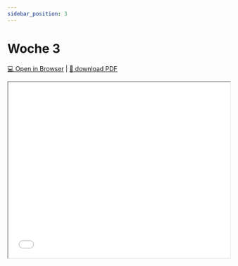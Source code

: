 ```yaml
---
sidebar_position: 3
---
```


# Woche 3

[:computer: Open in Browser](pathname:///slides/woche-3) | [:floppy_disk: download PDF](pathname:///slides/woche-3.pdf)

<iframe src="/bbzbl-modul-404/slides/woche-3" width="100%" height="400px"></iframe>

